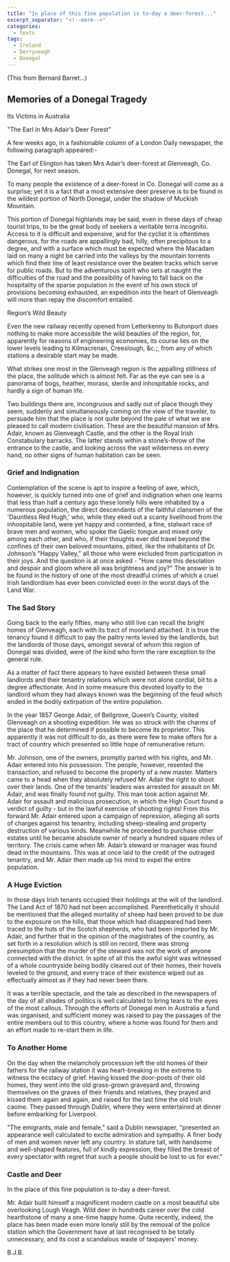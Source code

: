 ```yaml
---
title: "In place of this fine population is to-day a deer-forest..."
excerpt_separator: "<!--more-->"
categories:
  - texts
tags:
  - Ireland
  - Derryveagh
  - Donegal
---
```

(This from Bernard Barret...)  
<!--more-->

## Memories of a Donegal Tragedy  
Its Victims in Australia  

"The Earl in Mrs Adair’s Deer Forest"  

A few weeks ago, in a fashionable column of a London Daily newspaper, the following paragraph appeared:-  

The Earl of Elington has taken Mrs Adair’s deer-forest at Glenveagh, Co. Donegal, for next season.  

To many people the existence of a deer-forest in Co. Donegal will come as a surprise; yet it is a fact that a most extensive deer preserve is to be found in the wildest portion of North Donegal, under the shadow of Muckish Mountain.  

This portion of Donegal highlands may be said, even in these days of cheap tourist trips, to be the great body of seekers a veritable terra incognito. Access to it is difficult and expensive, and for the cyclist it is oftentimes dangerous, for the roads are appallingly bad, hilly, often precipitous to a degree, and with a surface which must be expected where the Macadam laid on many a night be carried into the valleys by the mountain torrents which find their line of least resistance over the beaten tracks which serve for public roads. But to the adventurous spirit who sets at naught the difficulties of the road and the possibility of having to fall back on the hospitality of the sparse population in the event of his own stock of provisions becoming exhausted, an expedition into the heart of Glenveagh will more than repay the discomfort entailed.  

Region’s Wild Beauty  

Even the new railway recently opened from Letterkenny to Butonport does nothing to make more accessible the wild beauties of the region, for, apparently for reasons of engineering economies, its course lies on the lower levels leading to Kilmacrenan, Creeslough, &c.;, from any of which stations a desirable start may be made.  

What strikes one most in the Glenveagh region is the appalling stillness of the place, the solitude which is almost felt. Far as the eye can see is a panorama of bogs, heather, morass, sterile and inhospitable rocks, and hardly a sign of human life.  

Two buildings there are, incongruous and sadly out of place though they seem, suddenly and simultaneously coming on the view of the traveler, to persuade him that the place is not quite beyond the pale of what we are pleased to call modern civilisation. These are the beautiful mansion of Mrs. Adair, known as Glenveagh Castle, and the other is the Royal Irish Constabulary barracks. The latter stands within a stone’s-throw of the entrance to the castle, and looking across the vast wilderness on every hand, no other signs of human habitation can be seen.  

### Grief and Indignation  

Contemplation of the scene is apt to inspire a feeling of awe, which, however, is quickly turned into one of grief and indignation when one learns that less than half a century ago these lonely hills were inhabited by a numerous population, the direct descendants of the faithful clansmen of the 'Dauntless Red Hugh,' who, while they eked out a scanty livelihood from the inhospitable land, were yet happy and contented, a fine, stalwart race of brave men and women, who spoke the Gaelic tongue and mixed only among each other, and who, if their thoughts ever did travel beyond the confines of their own beloved mountains, pitied, like the inhabitants of Dr. Johnson’s "Happy Valley," all those who were excluded from participation in their joys. And the question is at once asked - "How came this desolation and despair and gloom where all was brightness and joy?" The answer is to be found in the history of one of the most dreadful crimes of which a cruel Irish landlordism has ever been convicted even in the worst days of the Land War.  

### The Sad Story  

Going back to the early fifties, many who still live can recall the bright homes of Glenveagh, each with its tract of moorland attached. It is true the tenancy found it difficult to pay the paltry rents levied by the landlords, but the landlords of those days, amongst several of whom this region of Donegal was divided, were of the kind who form the rare exception to the general rule.  

As a matter of fact there appears to have existed between these small landlords and their tenantry relations which were not alone cordial, bit to a degree affectionate. And in some measure this devoted loyalty to the landlord whom they had always known was the beginning of the feud which ended in the bodily extirpation of the entire population.  

In the year 1857 George Adair, of Bellgrove, Queen’s County, visited Glenveagh on a shooting expedition. He was so struck with the charms of the place that he determined if possible to become its proprietor. This apparently it was not difficult to do, as there were few to make offers for a tract of country which presented so little hope of remunerative return.  

Mr. Johnson, one of the owners, promptly parted with his rights, and Mr. Adair entered into his possession. The people, however, resented the transaction, and refused to become the property of a new master. Matters came to a head when they absolutely refused Mr. Adair the right to shoot over their lands. One of the tenants' leaders was arrested for assault on Mr. Adair, and was finally found not guilty. This man took action against Mr. Adair for assault and malicious prosecution, in which the High Court found a verdict of guilty - but in the lawful exercise of shooting rights! From this forward Mr. Adair entered upon a campaign of repression, alleging all sorts of charges against his tenantry, including sheep-stealing and property destruction of various kinds. Meanwhile he proceeded to purchase other estates until he became absolute owner of nearly a hundred square miles of territory. The crisis came when Mr. Adair’s steward or manager was found dead in the mountains. This was at once laid to the credit of the outraged tenantry, and Mr. Adair then made up his mind to expel the entire population.  

### A Huge Eviction  

In those days Irish tenants occupied their holdings at the will of the landlord. The Land Act of 1870 had not been accomplished. Parenthetically it should be mentioned that the alleged mortality of sheep had been proved to be due to the exposure on the hills, that those which had disappeared had been traced to the huts of the Scotch shepherds, who had been imported by Mr. Adair, and further that in the opinion of the magistrates of the country, as set forth in a resolution which is still on record, there was strong presumption that the murder of the steward was not the work of anyone connected with the district. In spite of all this the awful sight was witnessed of a whole countryside being bodily cleared out of their homes, their hovels leveled to the ground, and every trace of their existence wiped out as effectually almost as if they had never been there.  

It was a terrible spectacle, and the tale as described in the newspapers of the day of all shades of politics is well calculated to bring tears to the eyes of the most callous. Through the efforts of Donegal men in Australia a fund was organised, and sufficient money was raised to pay the passages of the entire members out to this country, where a home was found for them and an effort made to re-start them in life.  

### To Another Home  

On the day when the melancholy procession left the old homes of their fathers for the railway station it was heart-breaking in the extreme to witness the ecstacy of grief. Having kissed the door-posts of their old homes, they went into the old grass-grown graveyard and, throwing themselves on the graves of their friends and relatives, they prayed and kissed them again and again, and raised for the last time the old Irish caoine. They passed through Dublin, where they were entertained at dinner before embarking for Liverpool.  

"The emigrants, male and female," said a Dublin newspaper, "presented an appearance well calculated to excite admiration and sympathy. A finer body of men and women never left any country. In stature tall, with handsome and well-shaped features, full of kindly expression, they filled the breast of every spectator with regret that such a people should be lost to us for ever."  

### Castle and Deer  

In the place of this fine population is to-day a deer-forest.  

Mr. Adair built himself a magnificent modern castle on a most beautiful site overlooking Lough Veagh. Wild deer in hundreds career over the cold hearthstone of many a one-time happy home. Quite recently, indeed, the place has been made even more lonely still by the removal of the police station which the Government have at last recognised to be totally unnecessary, and its cost a scandalous waste of taxpayers' money.  

B.J.B.
